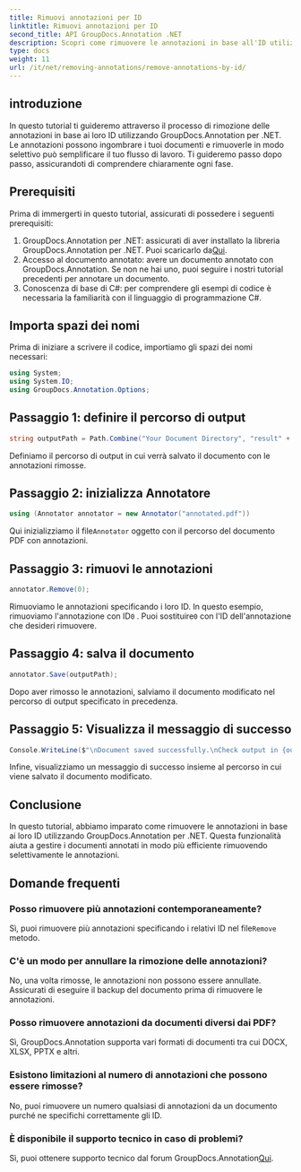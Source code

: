 ```yaml
---
title: Rimuovi annotazioni per ID
linktitle: Rimuovi annotazioni per ID
second_title: API GroupDocs.Annotation .NET
description: Scopri come rimuovere le annotazioni in base all'ID utilizzando GroupDocs.Annotation per .NET. Semplifica il flusso di lavoro dei documenti in modo efficiente.
type: docs
weight: 11
url: /it/net/removing-annotations/remove-annotations-by-id/
---
```

## introduzione
In questo tutorial ti guideremo attraverso il processo di rimozione delle annotazioni in base ai loro ID utilizzando GroupDocs.Annotation per .NET. Le annotazioni possono ingombrare i tuoi documenti e rimuoverle in modo selettivo può semplificare il tuo flusso di lavoro. Ti guideremo passo dopo passo, assicurandoti di comprendere chiaramente ogni fase.
## Prerequisiti
Prima di immergerti in questo tutorial, assicurati di possedere i seguenti prerequisiti:
1.  GroupDocs.Annotation per .NET: assicurati di aver installato la libreria GroupDocs.Annotation per .NET. Puoi scaricarlo da[Qui](https://releases.groupdocs.com/annotation/net/).
2. Accesso al documento annotato: avere un documento annotato con GroupDocs.Annotation. Se non ne hai uno, puoi seguire i nostri tutorial precedenti per annotare un documento.
3. Conoscenza di base di C#: per comprendere gli esempi di codice è necessaria la familiarità con il linguaggio di programmazione C#.

## Importa spazi dei nomi
Prima di iniziare a scrivere il codice, importiamo gli spazi dei nomi necessari:
```csharp
using System;
using System.IO;
using GroupDocs.Annotation.Options;
```

## Passaggio 1: definire il percorso di output
```csharp
string outputPath = Path.Combine("Your Document Directory", "result" + Path.GetExtension("input.pdf"));
```
Definiamo il percorso di output in cui verrà salvato il documento con le annotazioni rimosse.
## Passaggio 2: inizializza Annotatore
```csharp
using (Annotator annotator = new Annotator("annotated.pdf"))
```
 Qui inizializziamo il file`Annotator` oggetto con il percorso del documento PDF con annotazioni.
## Passaggio 3: rimuovi le annotazioni
```csharp
annotator.Remove(0);
```
 Rimuoviamo le annotazioni specificando i loro ID. In questo esempio, rimuoviamo l'annotazione con ID`0` . Puoi sostituire`0` con l'ID dell'annotazione che desideri rimuovere.
## Passaggio 4: salva il documento
```csharp
annotator.Save(outputPath);
```
Dopo aver rimosso le annotazioni, salviamo il documento modificato nel percorso di output specificato in precedenza.
## Passaggio 5: Visualizza il messaggio di successo
```csharp
Console.WriteLine($"\nDocument saved successfully.\nCheck output in {outputPath}.");
```
Infine, visualizziamo un messaggio di successo insieme al percorso in cui viene salvato il documento modificato.

## Conclusione
In questo tutorial, abbiamo imparato come rimuovere le annotazioni in base ai loro ID utilizzando GroupDocs.Annotation per .NET. Questa funzionalità aiuta a gestire i documenti annotati in modo più efficiente rimuovendo selettivamente le annotazioni.
## Domande frequenti
### Posso rimuovere più annotazioni contemporaneamente?
 Sì, puoi rimuovere più annotazioni specificando i relativi ID nel file`Remove` metodo.
### C'è un modo per annullare la rimozione delle annotazioni?
No, una volta rimosse, le annotazioni non possono essere annullate. Assicurati di eseguire il backup del documento prima di rimuovere le annotazioni.
### Posso rimuovere annotazioni da documenti diversi dai PDF?
Sì, GroupDocs.Annotation supporta vari formati di documenti tra cui DOCX, XLSX, PPTX e altri.
### Esistono limitazioni al numero di annotazioni che possono essere rimosse?
No, puoi rimuovere un numero qualsiasi di annotazioni da un documento purché ne specifichi correttamente gli ID.
### È disponibile il supporto tecnico in caso di problemi?
 Sì, puoi ottenere supporto tecnico dal forum GroupDocs.Annotation[Qui](https://forum.groupdocs.com/c/annotation/10).